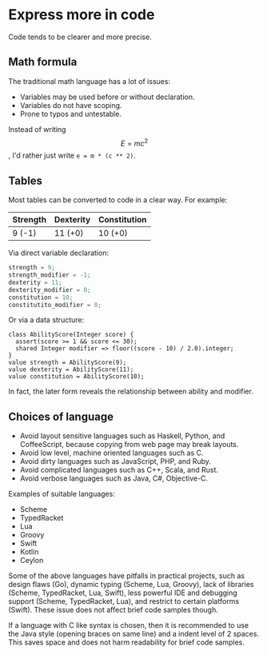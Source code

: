 # Express more in code

Code tends to be clearer and more precise.

## Math formula

The traditional math language has a lot of issues:

- Variables may be used before or without declaration.
- Variables do not have scoping.
- Prone to typos and untestable.

Instead of writing $$E = mc^2$$, I'd rather just write `e = m * (c ** 2)`.

## Tables

Most tables can be converted to code in a clear way. For example:

| Strength | Dexterity | Constitution |
| -------- | --------- | ------------ |
| 9 (-1)   | 11 (+0)   | 10 (+0)      |

Via direct variable declaration:

```c
strength = 9;
strength_modifier = -1;
dexterity = 11;
dexterity_modifier = 0;
constitution = 10;
constitutito_modifier = 0;
```

Or via a data structure:

```ceylon
class AbilityScore(Integer score) {
  assert(score >= 1 && score <= 30);
  shared Integer modifier => floor((score - 10) / 2.0).integer;
}
value strength = AbilityScore(9);
value dexterity = AbilityScore(11);
value constitution = AbilityScore(10);
```

In fact, the later form reveals the relationship between ability and modifier.

## Choices of language

- Avoid layout sensitive languages such as Haskell, Python, and CoffeeScript, because copying from web page may break layouts.
- Avoid low level, machine oriented languages such as C.
- Avoid dirty languages such as JavaScript, PHP, and Ruby.
- Avoid complicated languages such as C++, Scala, and Rust.
- Avoid verbose languages such as Java, C#, Objective-C.

Examples of suitable languages:

- Scheme
- TypedRacket
- Lua
- Groovy
- Swift
- Kotlin
- Ceylon

Some of the above languages have pitfalls in practical projects,
such as design flaws (Go),
dynamic typing (Scheme, Lua, Groovy),
lack of libraries (Scheme, TypedRacket, Lua, Swift),
less powerful IDE and debugging support (Scheme, TypedRacket, Lua),
and restrict to certain platforms (Swift).
These issue does not affect brief code samples though.

If a language with C like syntax is chosen,
then it is recommended to use the Java style (opening braces on same line)
and a indent level of 2 spaces.
This saves space and does not harm readability for brief code samples.
